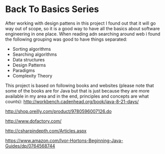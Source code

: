 # Back To Basics Series

After working with design pattens in this project I found out that it will go way out of scope, so it is a good way to have all the basics about software engineering in one place. When reading adn searching around web i found the following grouping was good to have things separated:

* Sorting algorithms
* Searching algorithms
* Data structures
* Design Patterns
* Paradigms
* Complexity Theory

This project is based on following books and websites (please note that some of the books are for Java but that is just because they are more available in my area and in the end, principles and concepts are what counts):
http://workbench.cadenhead.org/book/java-8-21-days/

http://shop.oreilly.com/product/9780596007126.do

http://www.dofactory.com/

http://csharpindepth.com/Articles.aspx

https://www.amazon.com/Ivor-Hortons-Beginning-Java-Guides/dp/0764568744
